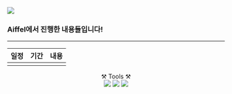 <img src="https://capsule-render.vercel.app/api?type=waving&color=auto&height=200&section=header&text=Exploration&fontSize=90" />

### Aiffel에서 진행한 내용들입니다!
---

| 일정   | 기간   | 내용   |
| --- | --- | --- |
|     |     |     |

<div align="center"> ⚒️ Tools ⚒️ </div>
<div align="center">
	<img src="https://img.shields.io/badge/Python-3776AB?style=flat&logo=Python&logoColor=white" />
	<img src="https://img.shields.io/badge/Tensorflow-FF6F00?style=flat&logo=Tensorflow&logoColor=white" />
	<img src="https://img.shields.io/badge/scikit-learn-F7931E?style=flat&logo=scikit-learn&logoColor=white" />
</div>
